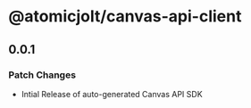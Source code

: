 # @atomicjolt/canvas-api-client

## 0.0.1

### Patch Changes

- Intial Release of auto-generated Canvas API SDK
